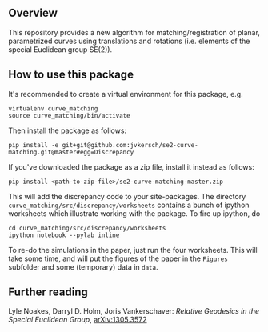 Overview
--------

This repository provides a new algorithm for matching/registration of planar, parametrized curves using translations and rotations (i.e. elements of the special Euclidean group SE(2)).

How to use this package
-----------------------

It's recommended to create a virtual environment for this package, e.g.

    virtualenv curve_matching
	source curve_matching/bin/activate

Then install the package as follows:

    pip install -e git+git@github.com:jvkersch/se2-curve-matching.git@master#egg=Discrepancy

If you've downloaded the package as a zip file, install it instead as follows:

	pip install <path-to-zip-file>/se2-curve-matching-master.zip

This will add the discrepancy code to your site-packages. The directory `curve_matching/src/discrepancy/worksheets` contains a bunch of ipython worksheets which illustrate working with the package. To fire up ipython, do 

    cd curve_matching/src/discrepancy/worksheets
	ipython notebook --pylab inline	

To re-do the simulations in the paper, just run the four worksheets. This will take some time, and will put the figures of the paper in the `Figures` subfolder and some (temporary) data in `data`.
	
Further reading
---------------

Lyle Noakes, Darryl D. Holm, Joris Vankerschaver: _Relative Geodesics in the Special Euclidean Group_, [arXiv:1305.3572](http://arxiv.org/abs/1305.3572)
